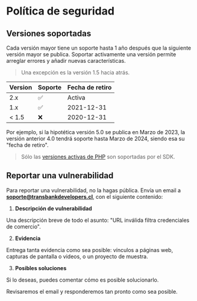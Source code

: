 # Política de seguridad

## Versiones soportadas

Cada versión mayor tiene un soporte hasta 1 año después que la siguiente versión mayor se publica. Soportar activamente una versión permite arreglar errores y añadir nuevas características. 

> Una excepción es la versión 1.5 hacia atrás.

| Version | Soporte            | Fecha de retiro |
| ------- | ------------------ | --------------- |
| 2.x     | :white_check_mark: | Activa          |
| 1.x     | :white_check_mark: | 2021-12-31      |
| < 1.5   | :x:                | 2020-12-31      |

Por ejemplo, si la hipotética versión 5.0 se publica en Marzo de 2023, la versión anterior 4.0 tendrá soporte hasta Marzo de 2024, siendo esa su "fecha de retiro".

> Sólo las [versiones activas de PHP](https://www.php.net/supported-versions.php) son soportadas por el SDK.   

## Reportar una vulnerabilidad

Para reportar una vulnerabilidad, no la hagas pública. Envía un email a **soporte@transbankdevelopers.cl**, con el siguiente contenido:

1. **Descripción de vulnerabilidad**

Una descripción breve de todo el asunto: "URL inválida filtra credenciales de comercio".

2. **Evidencia**
   
Entrega tanta evidencia como sea posible: vínculos a páginas web, capturas de pantalla o videos, o un proyecto de muestra.

3. **Posibles soluciones**

Si lo deseas, puedes comentar cómo es posible solucionarlo.

Revisaremos el email y responderemos tan pronto como sea posible.

